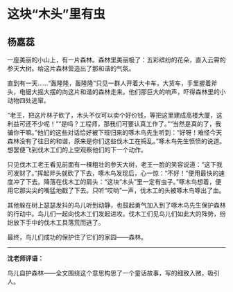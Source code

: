 # 这块“木头”里有虫 #

## 杨嘉蕊 ##

一座美丽的小山上，有一片森林。森林里美丽极了：五彩缤纷的花朵，直入云霄的参天大树。给这片森林营造出了那和谐的气氛。

直到有一天……“轰隆隆，轰隆隆”只见一群人开着大卡车，大货车，手里握着斧头，电锯大摇大摆的向这片和谐的森林走来。他们那巨大的响声，吓得森林里的小动物四处逃窜。

“老王，把这片林子砍了，木头不仅可以卖个好价钱，等把这里建成高楼大厦，这利益可还不少呢！”“是吗？工程师，那我们可要认真工作了。”“当然是真的了，我骗你干嘛。”他们的这些对话恰好被下班归来的啄木鸟先生听到：“好呀！难怪今天森林没有了往日的和谐，原来是你们这些伐木工在捣乱。”啄木鸟先生愤愤的说道。想罢便飞到伐木工们的上空观察他们的下一个动作。

只见伐木工老王看见前面有一棵粗壮的参天大树，老王一脸的笑容说道：“这下我可发财了。”挥起斧头就砍了下去，啄木鸟发现后，心一惊：“不好！”便用最快的速度冲了下去。降落在伐木工的肩头：“这块“木头”里一定有虫子。”啄木鸟想着，便用它那尖尖的嘴猛地戳了下去。只听“哎哟”一声，伐木工的头被啄木鸟啄出了血。

其他躲在树上瑟瑟发抖的鸟儿听到动静，也鼓起勇气加入到了啄木鸟先生保护森林的行动中。鸟儿们一起向伐木工们发起进攻。伐木工们见鸟儿们如此大的阵势，纷纷放下手中的伐木工具落荒而逃了。

最终，鸟儿们成功的保护住了它们的家园——森林。

-------------------------------------

**沈老师评语：**

鸟儿自护森林——全文围绕这个意思构思了一个童话故事，写的细致入微，吸引人。